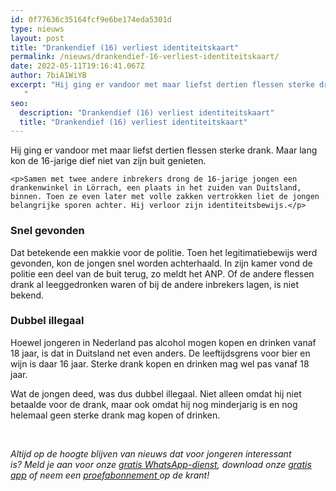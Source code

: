 ```yaml
---
id: 0f77636c35164fcf9e6be174eda5301d
type: nieuws
layout: post
title: "Drankendief (16) verliest identiteitskaart"
permalink: /nieuws/drankendief-16-verliest-identiteitskaart/
date: 2022-05-11T19:16:41.067Z
author: 7biA1WiYB
excerpt: "Hij ging er vandoor met maar liefst dertien flessen sterke drank. Maar lang kon de 16-jarige dief niet van zijn buit genieten.
   "
seo:
  description: "Drankendief (16) verliest identiteitskaart"
  title: "Drankendief (16) verliest identiteitskaart"
---
```

Hij ging er vandoor met maar liefst dertien flessen sterke drank. Maar lang kon de 16-jarige dief niet van zijn buit genieten.
   

    <p>Samen met twee andere inbrekers drong de 16-jarige jongen een drankenwinkel in Lörrach, een plaats in het zuiden van Duitsland, binnen. Toen ze even later met volle zakken vertrokken liet de jongen belangrijke sporen achter. Hij verloor zijn identiteitsbewijs.</p>
<h3>Snel gevonden</h3>
<p>Dat betekende een makkie voor de politie. Toen het legitimatiebewijs werd gevonden, kon de jongen snel worden achterhaald. In zijn kamer vond de politie een deel van de buit terug, zo meldt het ANP. Of de andere flessen drank al leeggedronken waren of bij de andere inbrekers lagen, is niet bekend.</p>
<h3>Dubbel illegaal</h3>
<p>Hoewel jongeren in Nederland pas alcohol mogen kopen en drinken vanaf 18 jaar, is dat in Duitsland net even anders. De leeftijdsgrens voor bier en wijn is daar 16 jaar. Sterke drank kopen en drinken mag wel pas vanaf 18 jaar.</p>
<p>Wat de jongen deed, was dus dubbel illegaal. Niet alleen omdat hij niet betaalde voor de drank, maar ook omdat hij nog minderjarig is en nog helemaal geen sterke drank mag kopen of drinken.</p>
<p> </p>
<p><em>Altijd op de hoogte blijven van nieuws dat voor jongeren interessant is? Meld je aan voor onze </em><a href="https://7dagen.netlify.app/whatsapp"><em>gratis WhatsApp-dienst</em></a><em>, download onze </em><a href="https://7dagen.netlify.app/app"><em>gratis app</em></a><em> of neem een </em><a href="https://abonneren.sevendays.nl/abonneren/abonnementen/ae/artikel"><em>proefabonnement </em></a><em>op de krant!</em></p>  

